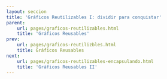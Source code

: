 ```yaml
---
layout: seccion
title: 'Gráficos Reutilizables I: dividir para conquistar'
parent:
    url: pages/graficos-reutilizables.html
    title: 'Gráficos Reusables'
prev:
    url: pages/graficos-reutilizbles.html
    title: Gráficos Reusables
next:
    url: pages/graficos-reutilizables-encapsulando.html
    title: 'Gráficos Reusables II'
---
```


<div>
    <style>
            .axis path, line {
                fill: none;
                stroke: black;
                stroke-width: 1px;
            }

            .axis text {
                fill: black;
                font-size: 11px;
            }
    </style>
</div>

Vamos a usar una versión aumentada del set de datos del ejemplo anterior para crear un tipo de gráfico diferente conocido como 'Scatter Plot'.

<div class="runnable" id="code-a01">
var data = [
    {nombre: 'Manzana',     color: '#ff0000',    calorias:  52, grasa: 0.2, proteinas:  0.3, azucar:'14'},
    {nombre: 'Hamburguesa', color: '#993300',  calorias: 295, grasa: 14,  proteinas: 17, azucar:'24'},
    {nombre: 'Pizza',       color: '#cc9900', calorias: 266, grasa: 10,  proteinas: 11, azucar:'33'},
    {nombre: 'Palta',       color: '#004400',  calorias: 160, grasa: 15,  proteinas:  2, azucar:'9'},
    {nombre:'Platano', color:'#ffcc00', calorias:'89', grasa:'0.3', proteinas:'1.1', azucar:'23'},
    {nombre:'Nuez', color:'#cc6600', calorias:'576', grasa:'49', proteinas:'21', azucar:'22'},
    {nombre:'Almendra', color:'#660033', calorias:'576', grasa:'49', proteinas:'21', azucar:'22'},
    {nombre:'Pollo', color:'#cc9900', calorias:'219', grasa:'12', proteinas:'27', azucar:'0'},
    {nombre:'Pavo', color:'#ffcc33', calorias:'111', grasa:'0.7', proteinas:'25', azucar:'0.1'},
    {nombre:'Baggel', color:'#cc9966', calorias:'250', grasa:'1.5', proteinas:'10', azucar:'49'},
    {nombre:'Brocoli', color:'#00bb00', calorias:'34', grasa:'0.4', proteinas:'2.8', azucar:'7'},
    {nombre:'Pan', color:'#cc6633', calorias:'289', grasa:'1.8', proteinas:'12', azucar:'56'},
    {nombre:'Papas fritas', color:'#ffcc00', calorias:'536', grasa:'35', proteinas:'7', azucar:'53'},
    {nombre:'Vino', color:'#660066', calorias:'83', grasa:'0', proteinas:'0.1', azucar:'2.7'},
    {nombre:'Uva', color:'#66cc66', calorias:'67', grasa:'0.4', proteinas:'0.6', azucar:'17'},
    {nombre:'Granola', color:'#ff9900', calorias:'471', grasa:'20', proteinas:'10', azucar:'64'},
    {nombre:'Zanahoria', color:'#ff3300', calorias:'41', grasa:'0.2', proteinas:'0.9', azucar:'10'},
    {nombre:'Tomate', color:'#ff0000', calorias:'18', grasa:'3.9', proteinas:'0.9', azucar:'3.9'},
    {nombre:'Naranja', color:'#ff6600', calorias:'47', grasa:'0.1', proteinas:'0.9', azucar:'12'},
    {nombre:'Pera', color:'#00ff00', calorias:'57', grasa:'0.1', proteinas:'0.4', azucar:'15'},
    {nombre:'Nutella', color:'#550000', calorias:'500', grasa:'27', proteinas:'5', azucar:'50'},
    {nombre:'Arroz', color:'#ffffcc', calorias:'111', grasa:'0.9', proteinas:'2.6', azucar:'23'},
    {nombre:'Chocolate', color:'#330000', calorias:'546', grasa:'31', proteinas:'4.9', azucar:'61'},
    {nombre:'Rabano', color:'#cc0033', calorias:'16', grasa:'0.1', proteinas:'0.7', azucar:'3.4'},
    {nombre:'Soya', color:'#004400', calorias:'446', grasa:'20', proteinas:'36', azucar:'30'},
    {nombre:'Aceite', color:'#007700', calorias:'884', grasa:'100', proteinas:'0', azucar:'0'},
    {nombre:'Leche', color:'#eeeeee', calorias:'42', grasa:'1', proteinas:'3.4', azucar:'5'},
    {nombre:'Queso', color:'#ffff00', calorias:'371', grasa:'32', proteinas:'18', azucar:'3.7'},
    {nombre:'Pan Pita', color:'#660033', calorias:'275', grasa:'1.2', proteinas:'9', azucar:'56'},
    {nombre:'Vacuno', color:'#660000', calorias:'250', grasa:'15', proteinas:'26', azucar:'0'},
    {nombre:'Zapayo', color:'#ff6600', calorias:'26', grasa:'0.1', proteinas:'1', azucar:'6'},                       
    {nombre:'Piña', color:'#ffff99', calorias:'50', grasa:'0.1', proteinas:'0.5', azucar:'13'},      
    {nombre:'Coco', color:'#ffffcc', calorias:'354', grasa:'33', proteinas:'3.3', azucar:'15'}      
];
</div>
<script>codeBlock().editor('#code-a01').init();</script>

El código es muy parecido al caso del gráfico de barras. Básicamente, los rectángulos se cambian por círculos, habrán dos ejes y una escala especial para los círculos. Vamos a dividir el código en bloques de acuerdo a la función que desempeña cada bloque de código. 

#### Configuración del gráfico

Ingresamos los parámetros del gráfico:

<div class="runnable" id="code-a02">
var width     = 800,
    height    = 300,
    margin    = {top: 30, right: 20, bottom: 20, left: 40},
    maxRadius = 20,
    duration  = 1e3;

var x = function(d) { return d.proteinas; },
    y = function(d) { return d.calorias; },
    r = function(d) { return d.grasa; };

var div = d3.select('#ejemplo-a01').data([data]);
</div>
<script>codeBlock().editor('#code-a02').init();</script>

#### Enter
Creamos el elementos SVG y los grupos que contendrán el gráfico y los ejes:

<div class="runnable" id="code-a03">
var svg = div.selectAll('svg').data([data]);

var svgEnter = svg.enter().append('svg');

// Setup SVG
svgEnter
    .attr('id', 'svg-ejemplo-a01')
    .attr('width', width)
    .attr('height', height);

svgEnter.append('g').attr('class', 'chart');
svgEnter.append('g').attr('class', 'axis xaxis');
svgEnter.append('g').attr('class', 'axis yaxis');
</div>
<script>codeBlock().editor('#code-a03').init();</script>

<div class="ejemplo">
    <div id="ejemplo-a01"></div>
</div>

#### Update groups

Seleccionamos los grupos y los trasladamos a sus posiciones respectivas. Recuerde que los grupos no tienen posición!

<div class="runnable" id="code-a04">
// Update groups
var gchart = svg.selectAll('g.chart').data([data]),
    gxaxis = svg.selectAll('g.xaxis').data([data]),
    gyaxis = svg.selectAll('g.yaxis').data([data]);

gchart.attr('transform', 'translate(' + margin.left + ',' + margin.top + ')');
gyaxis.attr('transform', 'translate(' + margin.left + ',' + margin.top + ')');
gxaxis.attr('transform', 'translate(' + margin.left + ',' + (height - margin.bottom) + ')');
</div>

<script>codeBlock().editor('#code-a04').init();</script>

#### Escalas

Acto seguido, definimos las escalas. Queremos que el área de los círculos sea proporcional a la cantidad que representan. Para eso, el radio del círculo tiene que ser proporcional a la raíz cuadrada de la cantidad. Esta escala se logra usando `d3.scale.sqrt()`.

<div class="runnable" id="code-a05">
// Escalas
var xScale = d3.scale.linear()
    .domain([0, d3.max(data, x)])
    .range([0, width - margin.left - margin.right]);

var yScale = d3.scale.linear()
    .domain([0, d3.max(data, y)])
    .range([height - margin.top - margin.bottom, 0]);

var rScale = d3.scale.sqrt()
    .domain([0, d3.max(data, r)])
    .range([5, maxRadius]);
</div>
<script>codeBlock().editor('#code-a05').init();</script>

#### Ejes

Dibujamos el eje horizaontal y el eje vertical:

<div class="runnable" id="code-a07">
// Axis
var xAxis = d3.svg.axis()
    .scale(xScale)
    .orient('bottom');

gxaxis.call(xAxis);

var yAxis = d3.svg.axis()
    .scale(yScale)
    .orient('left');

gyaxis.call(yAxis);
</div>
<script>codeBlock().editor('#code-a07').init();</script>

<div class="ejemplo">
  <svg height="300px">
    <use xlink:href="#svg-ejemplo-a01" />
  </svg>
</div>

#### Circulos

Finalmente, dibujamos los círculos.

<div class="runnable" id="code-a06">
// Circles
var circles = gchart.selectAll('circle.bubble').data(data);

circles.enter().append('circle')
    .attr('class', 'bubble')
    .attr('cx', function(d) { return xScale(x(d)); })
    .attr('cy', function(d) { return yScale(y(d)); })
    .attr('fill', function(d) {return d.color})
    .attr('opacity', 0.7)
    .attr('stroke', 'black')
    .attr('stroke-width','1');

circles.transition().duration(duration)
    .attr('r', function(d) { return rScale(r(d)); })
    .attr('cx', function(d) { return xScale(x(d)); })
    .attr('cy', function(d) { return yScale(y(d)); });

circles.exit().transition().duration(duration)
    .attr('r', 0);
</div>
<script>codeBlock().editor('#code-a06').init();</script>

En la próxima sección vamos a aprovechar esta división para crear gráficos reutilizables.



